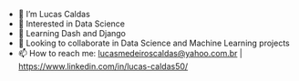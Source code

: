 - 👋 I’m Lucas Caldas
- 👀 Interested in Data Science
- 📖 Learning Dash and Django
- 💞️ Looking to collaborate in Data Science and Machine Learning projects
- 📫 How to reach me: lucasmedeiroscaldas@yahoo.com.br | https://www.linkedin.com/in/lucas-caldas50/
